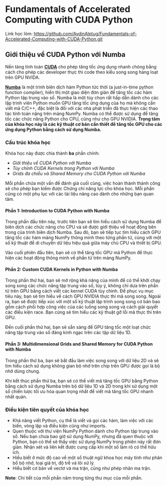 #  Fundamentals of Accelerated Computing with CUDA Python

Link học lỏm: https://github.com/AydinAlptug/Fundamentals-of-Accelerated-Computing-with-CUDA-Python.git

##  Giới thiệu về CUDA Python với Numba

Nền tảng tính toán **[CUDA](https://en.wikipedia.org/wiki/CUDA)** cho phép tăng tốc ứng dụng nhanh chóng bằng cách cho phép các developer thực thi code theo kiểu song song hàng loạt trên GPU NVIDA.

**[Numba](http://numba.pydata.org/)** là một trình biên dịch hàm Python tức thời (a just-in-time python function compiler), hiển thị một giao diện đơn giản để tăng tốc các hàm Python tập trung vào số. Numba là một tùy chọn rất hấp dẫn dành cho các lập trình viên Python muốn GPU tăng tốc ứng dụng của họ mà không cần viết mã C/C++, đặc biệt là đối với các nhà phát triển đã thực hiện các thao tác tính toán nặng trên mảng NumPy. Numba có thể được sử dụng để tăng tốc các chức năng Python cho CPU, cũng như cho GPU NVIDIA. **Trọng tâm của khóa học này là các kỹ thuật cơ bản cần thiết để tăng tốc GPU cho các ứng dụng Python bằng cách sử dụng Numba.**

###  Cấu trúc khóa học
 
Khóa học này được chia thành **ba** phần chính:

- _Giới thiệu về CUDA Python với Numba_
- _Tùy chỉnh CUDA Kernels trong Python với Numba_
- _Grids đa chiều và Shared Memory cho CUDA Python với Numba_

Mỗi phần chứa một vấn đề đánh giá cuối cùng, việc hoàn thành thành công sẽ cho phép bạn kiếm được Chứng chỉ năng lực cho khóa học. Mỗi phần cũng có một phụ lục với các tài liệu nâng cao dành cho những bạn quan tâm.

#### Phần 1: Introduction to CUDA Python with Numba

Trong phần đầu tiên này, trước tiên bạn sẽ tìm hiểu cách sử dụng Numba để biên dịch các chức năng cho CPU và sẽ được giới thiệu về hoạt động bên trong của trình biên dịch Numba. Sau đó, bạn sẽ tiếp tục tìm hiểu cách GPU tăng tốc các hàm mảng NumPy thông minh theo từng phần tử, cùng với một số kỹ thuật để di chuyển dữ liệu hiệu quả giữa máy chủ CPU và thiết bị GPU.

Vào cuối phiên đầu tiên, bạn sẽ có thể tăng tốc GPU mã Python để thực hiện các hoạt động thông minh về phần tử trên mảng NumPy.

#### Phần 2: Custom CUDA Kernels in Python with Numba

Trong phần thứ hai, bạn sẽ mở rộng khả năng của mình để có thể khởi chạy song song các chức năng tập trung vào số, tùy ý, không chỉ dựa trên phần tử trên GPU bằng cách viết các kernel CUDA tùy chỉnh. Để phục vụ mục tiêu này, bạn sẽ tìm hiểu về cách GPU NVIDIA thực thi mã song song. Ngoài ra, bạn sẽ được tiếp xúc với một số kỹ thuật lập trình song song cơ bản bao gồm cách phối hợp công việc của các luồng song song và cách giải quyết các điều kiện race. Bạn cũng sẽ tìm hiểu các kỹ thuật gỡ lỗi mã thực thi trên GPU.

Đến cuối phần thứ hai, bạn sẽ sẵn sàng để GPU tăng tốc một loạt chức năng tập trung vào số đáng kinh ngạc trên các tập dữ liệu 1D.

#### Phần 3: Multidimensional Grids and Shared Memory for CUDA Python with Numba

Trong phần thứ ba, bạn sẽ bắt đầu làm việc song song với dữ liệu 2D và sẽ tìm hiểu cách sử dụng không gian bộ nhớ trên chip trên GPU được gọi là bộ nhớ dùng chung.

Khi kết thúc phần thứ ba, bạn sẽ có thể viết mã tăng tốc GPU bằng Python bằng cách sử dụng Numba trên bộ dữ liệu 1D và 2D trong khi sử dụng một số chiến lược tối ưu hóa quan trọng nhất để viết mã tăng tốc GPU nhanh nhất quán.

### Điều kiện tiên quyết của khóa học

* Khả năng viết Python, cụ thể là viết và gọi các hàm, làm việc với các biến, vòng lặp và điều kiện cũng như imports.
* Quen thuộc với thư viện NumPy Python dành cho Python tập trung vào số. Nếu bạn chưa bao giờ sử dụng NumPy, nhưng đã quen thuộc với Python, bạn có thể sẽ thấy việc sử dụng NumPy trong phiên này rất đơn giản. Nhận xét và liên kết được cung cấp khi một số làm rõ có thể hữu ích.
* Hiểu biết ở mức độ cao về một số thuật ngữ khoa học máy tính như phân bổ bộ nhớ, loại giá trị, độ trễ và lõi xử lý.
* Hiểu biết cơ bản về vectơ và ma trận, cũng như phép nhân ma trận.

**Note**: Chi tiết của mỗi phần năm trong từng thư mục của mỗi phần.